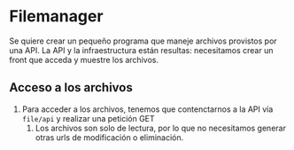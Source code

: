 # Filemanager

Se quiere crear un pequeño programa que maneje archivos provistos por una API. La API y la infraestructura están resultas: necesitamos crear un front que acceda y muestre los archivos.

## Acceso a los archivos

1. Para acceder a los archivos, tenemos que contenctarnos a la API vía `file/api` y realizar una petición GET
   1. Los archivos son solo de lectura, por lo que no necesitamos generar otras urls de modificación o eliminación.
